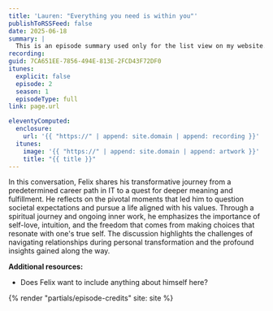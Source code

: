 ```yaml
---
title: 'Lauren: "Everything you need is within you"'
publishToRSSFeed: false
date: 2025-06-18
summary: |
  This is an episode summary used only for the list view on my website.
recording:
guid: 7CA651EE-7856-494E-813E-2FCD43F72DF0
itunes:
  explicit: false
  episode: 2
  season: 1
  episodeType: full
link: page.url

eleventyComputed:
  enclosure:
    url: '{{ "https://" | append: site.domain | append: recording }}'
  itunes:
    image: '{{ "https://" | append: site.domain | append: artwork }}'
    title: "{{ title }}"
---
```


In this conversation, Felix shares his transformative journey from a predetermined career path in IT to a quest for deeper meaning and fulfillment. He reflects on the pivotal moments that led him to question societal expectations and pursue a life aligned with his values. Through a spiritual journey and ongoing inner work, he emphasizes the importance of self-love, intuition, and the freedom that comes from making choices that resonate with one's true self. The discussion highlights the challenges of navigating relationships during personal transformation and the profound insights gained along the way.

**Additional resources:**

- Does Felix want to include anything about himself here?

{% render "partials/episode-credits" site: site %}
